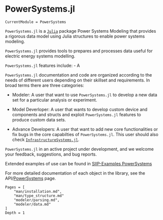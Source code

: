 # PowerSystems.jl

```@meta
CurrentModule = PowerSystems
```

`PowerSystems.jl` is a [`Julia`](http://www.julialang.org) package Power Systems Modeling that provides a rigorous data model using Julia structures to enable power systems modeling.

`PowerSystems.jl` provides tools to prepares and processes data useful for electric energy systems modelling.

`PowerSystems.jl` features include:
    - A

`PowerSystems.jl` documentation and code are organized according to the needs of different users depending on their skillset and requirements. In broad terms there are three categories:

- Modeler: A user that want to use `PowerSystems.jl` to develop a new data set for a particular analysis or experiment.

- Model Deverloper: A user that wants to develop custom device and components and structs and exploit `PowerSystems.jl` features to produce custom data sets.

- Advance Developers: A user that want to add new core functionalities or fix bugs in the core capabilties of `PowerSystems.jl`. This user should also check
[`InfrastructureSystems.jl`](https://github.com/NREL-SIIP/InfrastructureSystems.jl).

`PowerSystems.jl` in an active project under development, and we welcome your feedback, suggestions, and bug reports.

Extended examples of use can be found in [SIIP-Examples PowerSystems](https://github.com/NREL-SIIP/SIIPExamples.jl/tree/master/notebook/PowerSystems_examples)

For more detailed documentation of each object in the library, see the API/[PowerSystems](@ref) page.

```@contents
Pages = [
    "man/installation.md",
    "man/type_structure.md"
    "modeler/parsing.md",
    "modeler/data.md"
]
Depth = 1
```
